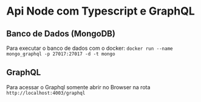 # Api Node com Typescript e GraphQL 
## Banco de Dados (MongoDB)
Para executar o banco de dados com o docker:  ```docker run --name mongo_graphql -p 27017:27017 -d -t mongo```

## GraphQL
Para acessar o Graphql somente abrir no Browser na rota ```http://localhost:4003/graphql```


